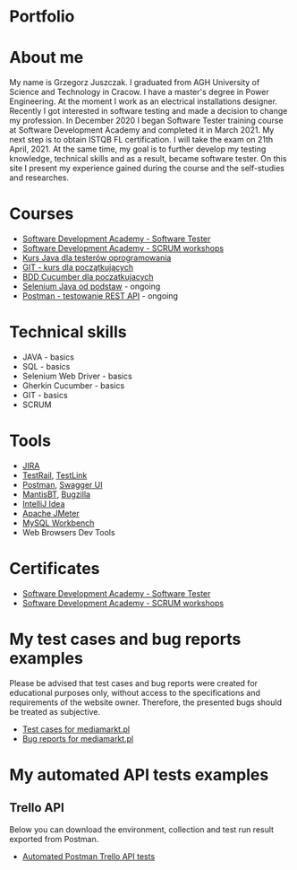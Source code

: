 # Portfolio
# About me
My name is Grzegorz Juszczak. I graduated from AGH University of Science and Technology in Cracow. 
I have a master's degree in Power Engineering. At the moment I work as an electrical installations designer. 
Recently I got interested in software testing and made a decision to change my profession.
In December 2020 I began Software Tester training course at Software Development Academy and completed it in March 2021. 
My next step is to obtain ISTQB FL certification. I will take the exam on 21th April, 2021.
At the same time, my goal is to further develop my testing knowledge, technical skills and as a result, became software tester. 
On this site I present my experience gained during the course and the self-studies and researches.
# Courses
 - [Software Development Academy - Software Tester](https://sdacademy.pl/kursy/kurs-tester-zdalny/)
 - [Software Development Academy - SCRUM workshops](https://sdacademy.pl/)
 - [Kurs Java dla testerów oprogramowania](https://testeroprogramowania.pl/index.php/java-darmowy-kurs/)
 - [GIT - kurs dla początkujących](https://kursy.testeroprogramowania.pl/product/git-kurs-dla-poczatkujacych/)
 - [BDD Cucumber dla poczatkujacych](https://www.udemy.com/course/bdd-cucumber-dla-poczatkujacych/)
 - [Selenium Java od podstaw](https://www.udemy.com/course/kurs-selenium-java/) - ongoing
 - [Postman - testowanie REST API](https://www.udemy.com/course/kurs-postman) - ongoing
# Technical skills
 - JAVA - basics
 - SQL - basics
 - Selenium Web Driver - basics
 - Gherkin Cucumber - basics
 - GIT - basics
 - SCRUM
# Tools
 - [JIRA](https://www.atlassian.com/software/jira)
 - [TestRail](https://www.gurock.com/testrail/), [TestLink](https://testlink.org/)
 - [Postman](https://www.postman.com/), [Swagger UI](https://swagger.io/tools/swagger-ui/)
 - [MantisBT](https://www.mantisbt.org/), [Bugzilla](https://www.bugzilla.org/)
 - [IntelliJ Idea](https://www.jetbrains.com/idea/)
 - [Apache JMeter](https://jmeter.apache.org/)
 - [MySQL Workbench](https://www.mysql.com/products/workbench/)
 - Web Browsers Dev Tools
 # Certificates
 - [Software Development Academy - Software Tester](https://app.diplomasafe.com/pl-PL/s/0c6444e8/7c9b7cab)
 - [Software Development Academy - SCRUM workshops](https://app.diplomasafe.com/pl-PL/s/e15ddea3/f15e0c35)
 # My test cases and bug reports examples
 Please be advised that test cases and bug reports were created for educational purposes only, 
 without access to the specifications and requirements of the website owner. Therefore, the presented bugs should be treated as subjective.
 - [Test cases for mediamarkt.pl](https://docs.google.com/spreadsheets/d/1YYEe4BmYnAp0xh4HNB-LQ7BNCpNe7eExcVWjo_d5Ra4/edit?usp=sharing)
 - [Bug reports for mediamarkt.pl](https://docs.google.com/spreadsheets/d/133BCCAcXXnmDFVJC8W2GSy1tne7BdYrZaM_C6jSVXZs/edit?usp=sharing)
  # My automated API tests examples
  ## Trello API
  Below you can download the environment, collection and test run result exported from Postman.
  - [Automated Postman Trello API tests](https://drive.google.com/drive/folders/1w0Mx2wsBMRZAN-tCXIhhB5tKZWrXWw3C?usp=sharing)
